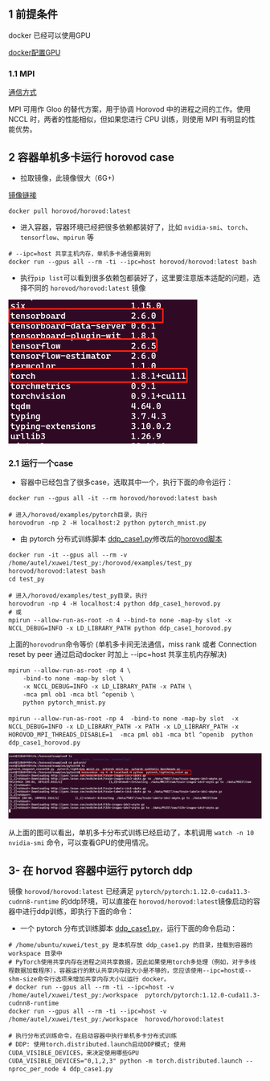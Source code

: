 ## 1 前提条件

docker 已经可以使用GPU

[docker配置GPU](./GPU_docker_load.md)

### 1.1 MPI

[通信方式](./GPU-通信后端.md)

MPI 可用作 Gloo 的替代方案，用于协调 Horovod 中的进程之间的工作。使用 NCCL 时，两者的性能相似，但如果您进行 CPU 训练，则使用 MPI 有明显的性能优势。

## 2 容器单机多卡运行 horovod case

- 拉取镜像，此镜像很大（6G+)

[镜像链接](https://hub.docker.com/r/horovod/horovod/tags)

```shell
docker pull horovod/horovod:latest
```

- 进入容器，容器环境已经把很多依赖都装好了，比如 `nvidia-smi`、`torch`、`tensorflow`、`mpirun` 等
```shell
# --ipc=host 共享主机内存，单机多卡通信要用到
docker run --gpus all --rm -ti --ipc=host horovod/horovod:latest bash
```

- 执行`pip list`可以看到很多依赖包都装好了，这里要注意版本适配的问题，选择不同的 `horovod/horovod:latest` 镜像

![horovod-pip-list](../docs/images/horovod-pip-list.png)


### 2.1 运行一个case

- 容器中已经包含了很多case，选取其中一个，执行下面的命令运行：

```shell
docker run --gpus all -it --rm horovod/horovod:latest bash

# 进入/horovod/examples/pytorch目录，执行
horovodrun -np 2 -H localhost:2 python pytorch_mnist.py
```

- 由 pytorch 分布式训练脚本 [ddp_case1.py](./ddp_case1.py)修改后的[horovod脚本](./ddp_case1_horovod.py)
```shell
docker run -it --gpus all --rm -v /home/autel/xuwei/test_py:/horovod/examples/test_py horovod/horovod:latest bash
cd test_py

# 进入/horovod/examples/test_py目录，执行
horovodrun -np 4 -H localhost:4 python ddp_case1_horovod.py
# 或
mpirun --allow-run-as-root -n 4 --bind-to none -map-by slot -x NCCL_DEBUG=INFO -x LD_LIBRARY_PATH python ddp_case1_horovod.py
```

上面的`horovodrun`命令等价 (单机多卡间无法通信，miss rank 或者 Connection reset by peer 通过启动docker 时加上 --ipc=host 共享主机内存解决)
```shell
mpirun --allow-run-as-root -np 4 \
    -bind-to none -map-by slot \
    -x NCCL_DEBUG=INFO -x LD_LIBRARY_PATH -x PATH \
    -mca pml ob1 -mca btl ^openib \
    python pytorch_mnist.py
    
mpirun --allow-run-as-root -np 4  -bind-to none -map-by slot  -x NCCL_DEBUG=INFO -x LD_LIBRARY_PATH -x PATH -x LD_LIBRARY_PATH -x HOROVOD_MPI_THREADS_DISABLE=1  -mca pml ob1 -mca btl ^openib  python ddp_case1_horovod.py
```

![horovod-case](../docs/images/horovod-case.png)

从上面的图可以看出，单机多卡分布式训练已经启动了，本机调用 `watch -n 10 nvidia-smi` 命令，可以查看GPU的使用情况。


## 3- 在 horvod 容器中运行 pytorch ddp

镜像 `horovod/horovod:latest` 已经满足 `pytorch/pytorch:1.12.0-cuda11.3-cudnn8-runtime` 的ddp环境，可以直接在 `horovod/horovod:latest`镜像启动的容器中进行ddp训练，即执行下面的命令：


- 一个 pytorch 分布式训练脚本 [ddp_case1.py](./ddp_case1.py)，运行下面的命令启动：

```shell
# /home/ubuntu/xuwei/test_py 是本机存放 ddp_case1.py 的目录，挂载到容器的 workspace 目录中
# PyTorch使用共享内存在进程之间共享数据，因此如果使用torch多处理（例如，对于多线程数据加载程序），容器运行的默认共享内存段大小是不够的，您应该使用--ipc=host或--shm-size命令行选项来增加共享内存大小以运行 docker。
# docker run --gpus all --rm -ti --ipc=host -v /home/autel/xuwei/test_py:/workspace  pytorch/pytorch:1.12.0-cuda11.3-cudnn8-runtime
docker run --gpus all --rm -ti --ipc=host -v /home/autel/xuwei/test_py:/workspace  horovod/horovod:latest

# 执行分布式训练命令，在启动容器中执行单机多卡分布式训练
# DDP: 使用torch.distributed.launch启动DDP模式; 使用CUDA_VISIBLE_DEVICES，来决定使用哪些GPU
CUDA_VISIBLE_DEVICES="0,1,2,3" python -m torch.distributed.launch --nproc_per_node 4 ddp_case1.py
```

